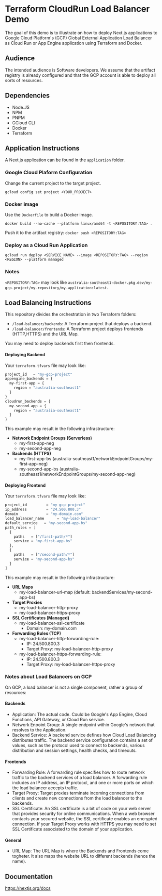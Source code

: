# Terraform CloudRun Load Balancer Demo
The goal of this demo is to illustrate on how to deploy Next.js applications to Google Cloud Platform's (GCP) Global External Application Load Balancer as Cloud Run or App Engine application using Terraform and Docker.

## Audience
The intended audience is Software developers. 
We assume that the artifact registry is already configured and that the GCP account is able to deploy all sorts of resources.

## Dependencies
* Node.JS
* NPM
* PNPM
* GCloud CLI
* Docker
* Terraform

## Application Instructions
A Next.js application can be found in the `application` folder.

### Google Cloud Plaform Configuration
Change the current project to the target project.

`gcloud config set project <YOUR_PROJECT>`

### Docker image
Use the `Dockerfile` to build a Docker image.

`docker build --no-cache --platform linux/amd64 -t <REPOSITORY:TAG> .`

Push it to the artifact registry:
`docker push <REPOSITORY:TAG>`

### Deploy as a Cloud Run Application
`gcloud run deploy <SERVICE_NAME> --image <REPOSITORY:TAG> --region <REGION> --platform managed`

### Notes
`<REPOSITORY:TAG>` may look like `australia-southeast1-docker.pkg.dev/my-gcp-project/my-repository/my-application:latest`.

## Load Balancing Instructions
This repository divides the orchestration in two Terraform folders:

* `/load-balancer/backends`: A Terraform project that deploys a backend.
* `/load-balancer/frontends`: A Terraform project deploys frontends (HTTP,HTTPS) and the URL Map.

You may need to deploy backends first then frontends.

#### Deploying Backend
Your `terraform.tfvars` file may look like:

```terraform
project_id   = "my-gcp-project"
appengine_backends = {
  my-first-app = {
    region = "australia-southeast1"
  }
}
cloudrun_backends = {
  my-second-app = {
    region = "australia-southeast1"
  }
}
```

This example may result in the following infrastructure:

* **Network Endpoint Groups (Serverless)**
  * my-first-app-neg
  * my-second-app-neg
* **Backends (HTTPS)**
  * my-first-app-bs (australia-southeast1/networkEndpointGroups/my-first-app-neg)
  * my-second-app-bs (australia-southeast1/networkEndpointGroups/my-second-app-neg)

#### Deploying Frontend
Your `terraform.tfvars` file may look like:
```terraform
project_id         = "my-gcp-project"
ip_address         = "24.500.800.3"
domain             = "my-domain.com"
load_balancer_name      = "my-load-balancer"
default_service   = "my-second-app-bs"
path_rules = [
  {
    paths   = ["/first-path/*"]
    service = "my-first-app-bs"
  },
  {
    paths   = ["/second-path/*"]
    service = "my-second-app-bs"
  }
]
```

This example may result in the following infrastructure:

* **URL Maps**
  * my-load-balancer-url-map (default: backendServices/my-second-app-bs)
* **Target Proxies**
  * my-load-balancer-http-proxy  
  * my-load-balancer-https-proxy
* **SSL Certificates (Managed)**
  * my-load-balancer-ssl-certificate
    * Domain: my-domain.com
* **Forwarding Rules (TCP)**
  * my-load-balancer-http-forwarding-rule:
    * IP: 24.500.800.3
    * Target Proxy: my-load-balancer-http-proxy
  * my-load-balancer-https-forwarding-rule:
    * IP: 24.500.800.3
    * Target Proxy: my-load-balancer-https-proxy

### Notes about Load Balancers on GCP
On GCP, a load balancer is not a single component, rather a group of resources:

#### Backends
* Application: The actual code. Could be Google's App Engine, Cloud Functions, API Gateway, or Cloud Run service.
* Network Enpoint Group: A single endpoint within Google's network that resolves to the Application.
* Backend Service: A backend service defines how Cloud Load Balancing distributes traffic. The backend service configuration contains a set of values, such as the protocol used to connect to backends, various distribution and session settings, health checks, and timeouts.

#### Frontends
* Forwarding Rule: A forwarding rule specifies how to route network traffic to the backend services of a load balancer. A forwarding rule includes an IP address, an IP protocol, and one or more ports on which the load balancer accepts traffic.
* Target Proxy: Target proxies terminate incoming connections from clients and create new connections from the load balancer to the backends.
* SSL Certificate: An SSL certificate is a bit of code on your web server that provides security for online communications. When a web browser contacts your secured website, the SSL certificate enables an encrypted connection. If your Target Proxy works with HTTPS you may need to set SSL Certificate associated to the domain of your application.

 #### General
 * URL Map: The URL Map is where the Backends and Frontends come togheter. It also maps the website URL to different backends (hence the name).

## Documentation

https://nextjs.org/docs
